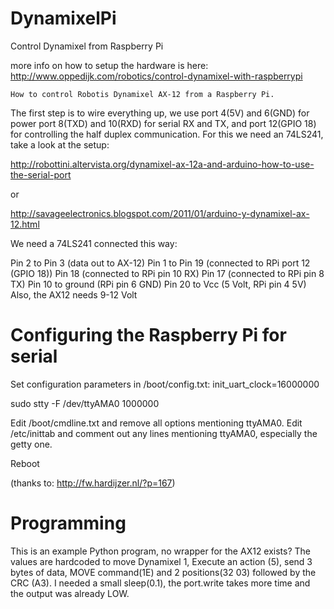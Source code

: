 DynamixelPi
===========

Control Dynamixel from Raspberry Pi

more info on how to setup the hardware is here: 
http://www.oppedijk.com/robotics/control-dynamixel-with-raspberrypi

    How to control Robotis Dynamixel AX-12 from a Raspberry Pi.

The first step is to wire everything up, we use port 4(5V) and 6(GND) for power port 8(TXD) and 10(RXD) for serial RX and TX, and port 12(GPIO 18) for controlling the half duplex communication. For this we need an 74LS241, take a look at the setup:

http://robottini.altervista.org/dynamixel-ax-12a-and-arduino-how-to-use-the-serial-port

or

http://savageelectronics.blogspot.com/2011/01/arduino-y-dynamixel-ax-12.html

We need a 74LS241 connected this way:

Pin 2 to Pin 3 (data out to AX-12)
Pin 1 to  Pin 19 (connected to RPi port 12 (GPIO 18))
Pin 18 (connected to RPi pin 10 RX)
Pin 17 (connected to RPi pin 8 TX)
Pin 10 to ground (RPi pin 6 GND)
Pin 20 to Vcc (5 Volt, RPi pin 4 5V)
Also, the AX12 needs 9-12 Volt

# Configuring the Raspberry Pi for serial
Set configuration parameters in /boot/config.txt:
init_uart_clock=16000000

sudo stty -F /dev/ttyAMA0 1000000

Edit /boot/cmdline.txt and remove all options mentioning ttyAMA0.
Edit /etc/inittab and comment out any lines mentioning ttyAMA0, especially the getty one.

Reboot

(thanks to: http://fw.hardijzer.nl/?p=167)

# Programming
This is an example Python program, no wrapper for the AX12 exists? The values are hardcoded to move Dynamixel 1, Execute an action (5), send 3 bytes of data, MOVE command(1E) and 2 positions(32 03) followed by the CRC (A3). I needed a small sleep(0.1), the port.write takes more time and the output was already LOW.
